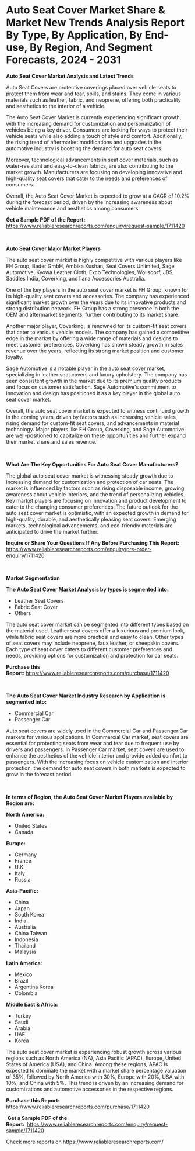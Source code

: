 <p><h1>Auto Seat Cover Market Share & Market New Trends Analysis Report By Type, By Application, By End-use, By Region, And Segment Forecasts, 2024 - 2031</h1></p><p><strong>Auto Seat Cover Market Analysis and Latest Trends</strong></p>
<p><p>Auto Seat Covers are protective coverings placed over vehicle seats to protect them from wear and tear, spills, and stains. They come in various materials such as leather, fabric, and neoprene, offering both practicality and aesthetics to the interior of a vehicle.</p><p>The Auto Seat Cover Market is currently experiencing significant growth, with the increasing demand for customization and personalization of vehicles being a key driver. Consumers are looking for ways to protect their vehicle seats while also adding a touch of style and comfort. Additionally, the rising trend of aftermarket modifications and upgrades in the automotive industry is boosting the demand for auto seat covers.</p><p>Moreover, technological advancements in seat cover materials, such as water-resistant and easy-to-clean fabrics, are also contributing to the market growth. Manufacturers are focusing on developing innovative and high-quality seat covers that cater to the needs and preferences of consumers.</p><p>Overall, the Auto Seat Cover Market is expected to grow at a CAGR of 10.2% during the forecast period, driven by the increasing awareness about vehicle maintenance and aesthetics among consumers.</p></p>
<p><strong>Get a Sample PDF of the Report:&nbsp;</strong> <a href="https://www.reliableresearchreports.com/enquiry/request-sample/1711420">https://www.reliableresearchreports.com/enquiry/request-sample/1711420</a></p>
<p>&nbsp;</p>
<p><strong>Auto Seat Cover Major Market Players</strong></p>
<p><p>The auto seat cover market is highly competitive with various players like FH Group, Bader GmbH, Ambika Kushan, Seat Covers Unlimited, Sage Automotive, Kyowa Leather Cloth, Exco Technologies, Wollsdorf, JBS, Saddles India, Coverking, and Ilana Accessories Australia.</p><p>One of the key players in the auto seat cover market is FH Group, known for its high-quality seat covers and accessories. The company has experienced significant market growth over the years due to its innovative products and strong distribution network. FH Group has a strong presence in both the OEM and aftermarket segments, further contributing to its market share.</p><p>Another major player, Coverking, is renowned for its custom-fit seat covers that cater to various vehicle models. The company has gained a competitive edge in the market by offering a wide range of materials and designs to meet customer preferences. Coverking has shown steady growth in sales revenue over the years, reflecting its strong market position and customer loyalty.</p><p>Sage Automotive is a notable player in the auto seat cover market, specializing in leather seat covers and luxury upholstery. The company has seen consistent growth in the market due to its premium quality products and focus on customer satisfaction. Sage Automotive's commitment to innovation and design has positioned it as a key player in the global auto seat cover market.</p><p>Overall, the auto seat cover market is expected to witness continued growth in the coming years, driven by factors such as increasing vehicle sales, rising demand for custom-fit seat covers, and advancements in material technology. Major players like FH Group, Coverking, and Sage Automotive are well-positioned to capitalize on these opportunities and further expand their market share and sales revenue.</p></p>
<p>&nbsp;</p>
<p><strong>What Are The Key Opportunities For Auto Seat Cover Manufacturers?</strong></p>
<p><p>The global auto seat cover market is witnessing steady growth due to increasing demand for customization and protection of car seats. The market is influenced by factors such as rising disposable income, growing awareness about vehicle interiors, and the trend of personalizing vehicles. Key market players are focusing on innovation and product development to cater to the changing consumer preferences. The future outlook for the auto seat cover market is optimistic, with an expected growth in demand for high-quality, durable, and aesthetically pleasing seat covers. Emerging markets, technological advancements, and eco-friendly materials are anticipated to drive the market further.</p></p>
<p><strong>Inquire or Share Your Questions If Any Before Purchasing This Report:</strong> <a href="https://www.reliableresearchreports.com/enquiry/pre-order-enquiry/1711420">https://www.reliableresearchreports.com/enquiry/pre-order-enquiry/1711420</a></p>
<p>&nbsp;</p>
<p><strong>Market Segmentation</strong></p>
<p><strong>The Auto Seat Cover Market Analysis by types is segmented into:</strong></p>
<p><ul><li>Leather Seat Covers</li><li>Fabric Seat Cover</li><li>Others</li></ul></p>
<p><p>The auto seat cover market can be segmented into different types based on the material used. Leather seat covers offer a luxurious and premium look, while fabric seat covers are more practical and easy to clean. Other types of seat covers may include neoprene, faux leather, or sheepskin covers. Each type of seat cover caters to different customer preferences and needs, providing options for customization and protection for car seats.</p></p>
<p><strong>Purchase this Report:&nbsp;</strong><a href="https://www.reliableresearchreports.com/purchase/1711420">https://www.reliableresearchreports.com/purchase/1711420</a></p>
<p>&nbsp;</p>
<p><strong>The Auto Seat Cover Market Industry Research by Application is segmented into:</strong></p>
<p><ul><li>Commercial Car</li><li>Passenger Car</li></ul></p>
<p><p>Auto seat covers are widely used in the Commercial Car and Passenger Car markets for various applications. In Commercial Car market, seat covers are essential for protecting seats from wear and tear due to frequent use by drivers and passengers. In Passenger Car market, seat covers are used to enhance the aesthetics of the vehicle interior and provide added comfort to passengers. With the increasing focus on vehicle customization and interior protection, the demand for auto seat covers in both markets is expected to grow in the forecast period.</p></p>
<p>&nbsp;</p>
<p><strong>In terms of Region, the Auto Seat Cover Market Players available by Region are:</strong></p>
<p>
    <p> <strong> North America: </strong>
        <ul>
            <li>United States</li>
            <li>Canada</li>
        </ul>
        </p> 
    <p> <strong> Europe: </strong>
        <ul>
            <li>Germany</li>
            <li>France</li>
            <li>U.K.</li>
            <li>Italy</li>
            <li>Russia</li>
        </ul>
        </p> 
    <p> <strong> Asia-Pacific: </strong>
        <ul>
            <li>China</li>
            <li>Japan</li>
            <li>South Korea</li>
            <li>India</li>
            <li>Australia</li>
            <li>China Taiwan</li>
            <li>Indonesia</li>
            <li>Thailand</li>
            <li>Malaysia</li>
        </ul>
        </p> 
    <p> <strong> Latin America: </strong>
        <ul>
            <li>Mexico</li>
            <li>Brazil</li>
            <li>Argentina Korea</li>
            <li>Colombia</li>
        </ul>
        </p> 
    <p> <strong> Middle East & Africa: </strong>
        <ul>
            <li>Turkey</li>
            <li>Saudi</li>
            <li>Arabia</li>
            <li>UAE</li>
            <li>Korea</li>
        </ul>
    </p>
    </p>
<p><p>The auto seat cover market is experiencing robust growth across various regions such as North America (NA), Asia Pacific (APAC), Europe, United States of America (USA), and China. Among these regions, APAC is expected to dominate the market with a market share percentage valuation of 35%, followed by North America with 30%, Europe with 20%, USA with 10%, and China with 5%. This trend is driven by an increasing demand for customizations and automotive accessories in the respective regions.</p></p>
<p><strong>Purchase this Report: </strong><a href="https://www.reliableresearchreports.com/purchase/1711420">https://www.reliableresearchreports.com/purchase/1711420</a></p>
<p>&nbsp;<strong>Get a Sample PDF of the Report:&nbsp;&nbsp;</strong><a href="https://www.reliableresearchreports.com/enquiry/request-sample/1711420">https://www.reliableresearchreports.com/enquiry/request-sample/1711420</a></p>
<p><strong></strong></p>
<p>Check more reports on https://www.reliableresearchreports.com/</p>